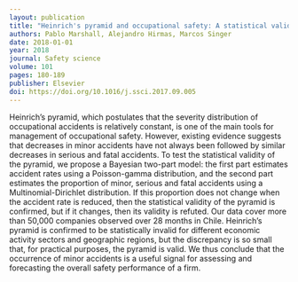```yaml
---
layout: publication
title: "Heinrich's pyramid and occupational safety: A statistical validation methodology"
authors: Pablo Marshall, Alejandro Hirmas, Marcos Singer
date: 2018-01-01
year: 2018
journal: Safety science
volume: 101
pages: 180-189
publisher: Elsevier
doi: https://doi.org/10.1016/j.ssci.2017.09.005
---
```


Heinrich’s pyramid, which postulates that the severity distribution of occupational accidents is relatively constant, is one of the main tools for management of occupational safety. However, existing evidence suggests that decreases in minor accidents have not always been followed by similar decreases in serious and fatal accidents. To test the statistical validity of the pyramid, we propose a Bayesian two-part model: the first part estimates accident rates using a Poisson-gamma distribution, and the second part estimates the proportion of minor, serious and fatal accidents using a Multinomial-Dirichlet distribution. If this proportion does not change when the accident rate is reduced, then the statistical validity of the pyramid is confirmed, but if it changes, then its validity is refuted. Our data cover more than 50,000 companies observed over 28 months in Chile. Heinrich’s pyramid is confirmed to be statistically invalid for different economic activity sectors and geographic regions, but the discrepancy is so small that, for practical purposes, the pyramid is valid. We thus conclude that the occurrence of minor accidents is a useful signal for assessing and forecasting the overall safety performance of a firm.